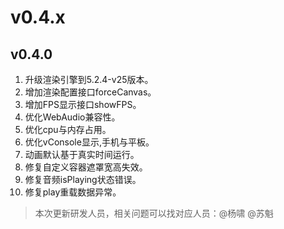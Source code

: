 # v0.4.x

## v0.4.0

1. 升级渲染引擎到5.2.4-v25版本。
1. 增加渲染配置接口forceCanvas。
1. 增加FPS显示接口showFPS。
1. 优化WebAudio兼容性。
1. 优化cpu与内存占用。
1. 优化vConsole显示,手机与平板。
1. 动画默认基于真实时间运行。
1. 修复自定义容器遮罩宽高失效。
1. 修复音频isPlaying状态错误。
1. 修复play重载数据异常。


> 本次更新研发人员，相关问题可以找对应人员：@杨啸 @苏魁
